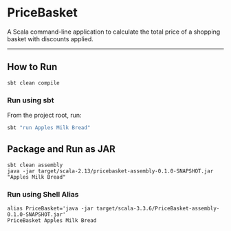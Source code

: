 # PriceBasket
A Scala command-line application to calculate the total price of a shopping basket with discounts applied.

---

## **How to Run**

```
sbt clean compile
```

### **Run using sbt**
From the project root, run:
```bash
sbt "run Apples Milk Bread"
```

## Package and Run as JAR
```
sbt clean assembly
java -jar target/scala-2.13/pricebasket-assembly-0.1.0-SNAPSHOT.jar "Apples Milk Bread"
```

### **Run using Shell Alias**
```
alias PriceBasket='java -jar target/scala-3.3.6/PriceBasket-assembly-0.1.0-SNAPSHOT.jar'
PriceBasket Apples Milk Bread
```
